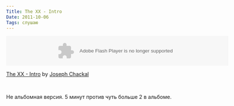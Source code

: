```yaml
---
Title: The XX - Intro
Date: 2011-10-06
Tags: слушаю
---
```


<object height="81" width="600"> <param name="movie" value="http://player.soundcloud.com/player.swf?url=http%3A%2F%2Fapi.soundcloud.com%2Ftracks%2F16765739&amp;show_comments=false&amp;auto_play=false&amp;color=000000"></param> <param name="allowscriptaccess" value="always"></param> <embed allowscriptaccess="always" height="81" src="http://player.soundcloud.com/player.swf?url=http%3A%2F%2Fapi.soundcloud.com%2Ftracks%2F16765739&amp;show_comments=false&amp;auto_play=false&amp;color=000000" type="application/x-shockwave-flash" width="600"></embed> </object> <p>  <span><a href="http://soundcloud.com/joujou-chackal/the-xx-intro">The XX - Intro</a> by <a href="http://soundcloud.com/joujou-chackal">Joseph Chackal</a></span></p><br />

Не альбомная версия. 5 минут против чуть больше 2 в альбоме.